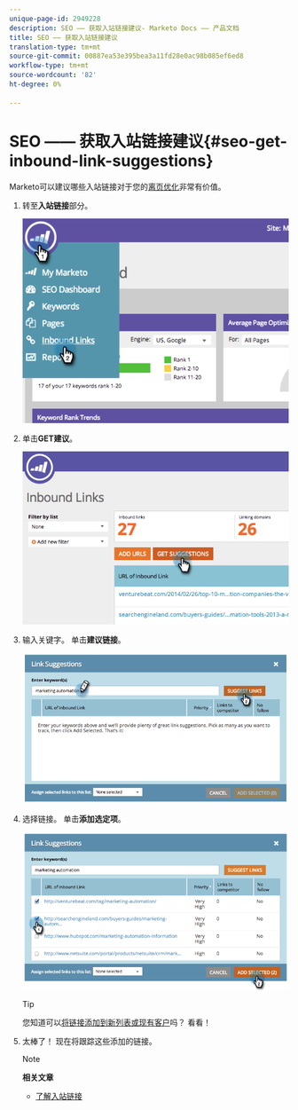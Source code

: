 ```yaml
---
unique-page-id: 2949228
description: SEO —— 获取入站链接建议- Marketo Docs —— 产品文档
title: SEO —— 获取入站链接建议
translation-type: tm+mt
source-git-commit: 00887ea53e395bea3a11fd28e0ac98b085ef6ed8
workflow-type: tm+mt
source-wordcount: '82'
ht-degree: 0%

---
```



# SEO —— 获取入站链接建议{#seo-get-inbound-link-suggestions}

Marketo可以建议哪些入站链接对于您的[离页优化](../../../../product-docs/additional-apps/seo/understanding-seo/understanding-search-engine-optimization.md)非常有价值。

1. 转至&#x200B;**入站链接**&#x200B;部分。

   ![](assets/image2014-9-18-13-3a20-3a44.png)

1. 单击&#x200B;**GET建议**。

   ![](assets/image2014-9-18-13-3a21-3a8.png)

1. 输入关键字。 单击&#x200B;**建议链接**。

   ![](assets/image2014-9-18-13-3a21-3a31.png)

1. 选择链接。 单击&#x200B;**添加选定项**。

   ![](assets/image2014-9-18-13-3a21-3a40.png)

   >[!TIP]
   >
   >您知道可以[将链接添加到新列表或现有客户](seo-add-remove-an-inbound-link-url-from-a-list.md)吗？ 看看！

1. 太棒了！ 现在将跟踪这些添加的链接。

   >[!NOTE]
   >
   >**相关文章**
   >
   >    
   >    
   >    * [了解入站链接](seo-understanding-inbound-links.md)


